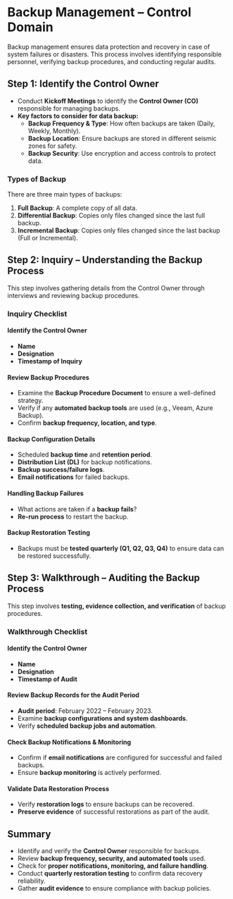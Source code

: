 # Backup Management – Control Domain

Backup management ensures data protection and recovery in case of system failures or disasters. This process involves identifying responsible personnel, verifying backup procedures, and conducting regular audits.

## Step 1: Identify the Control Owner
- Conduct **Kickoff Meetings** to identify the **Control Owner (CO)** responsible for managing backups.
- **Key factors to consider for data backup:**
  - **Backup Frequency & Type**: How often backups are taken (Daily, Weekly, Monthly).
  - **Backup Location**: Ensure backups are stored in different seismic zones for safety.
  - **Backup Security**: Use encryption and access controls to protect data.

### Types of Backup
There are three main types of backups:
1. **Full Backup**: A complete copy of all data.
2. **Differential Backup**: Copies only files changed since the last full backup.
3. **Incremental Backup**: Copies only files changed since the last backup (Full or Incremental).

## Step 2: Inquiry – Understanding the Backup Process
This step involves gathering details from the Control Owner through interviews and reviewing backup procedures.

### Inquiry Checklist
#### Identify the Control Owner
- **Name**
- **Designation**
- **Timestamp of Inquiry**

#### Review Backup Procedures
- Examine the **Backup Procedure Document** to ensure a well-defined strategy.
- Verify if any **automated backup tools** are used (e.g., Veeam, Azure Backup).
- Confirm **backup frequency, location, and type**.

#### Backup Configuration Details
- Scheduled **backup time** and **retention period**.
- **Distribution List (DL)** for backup notifications.
- **Backup success/failure logs**.
- **Email notifications** for failed backups.

#### Handling Backup Failures
- What actions are taken if a **backup fails**?
- **Re-run process** to restart the backup.

#### Backup Restoration Testing
- Backups must be **tested quarterly (Q1, Q2, Q3, Q4)** to ensure data can be restored successfully.

## Step 3: Walkthrough – Auditing the Backup Process
This step involves **testing, evidence collection, and verification** of backup procedures.

### Walkthrough Checklist
#### Identify the Control Owner
- **Name**
- **Designation**
- **Timestamp of Audit**

#### Review Backup Records for the Audit Period
- **Audit period**: February 2022 – February 2023.
- Examine **backup configurations and system dashboards**.
- Verify **scheduled backup jobs and automation**.

#### Check Backup Notifications & Monitoring
- Confirm if **email notifications** are configured for successful and failed backups.
- Ensure **backup monitoring** is actively performed.

#### Validate Data Restoration Process
- Verify **restoration logs** to ensure backups can be recovered.
- **Preserve evidence** of successful restorations as part of the audit.

## Summary
- Identify and verify the **Control Owner** responsible for backups.
- Review **backup frequency, security, and automated tools** used.
- Check for **proper notifications, monitoring, and failure handling**.
- Conduct **quarterly restoration testing** to confirm data recovery reliability.
- Gather **audit evidence** to ensure compliance with backup policies.
